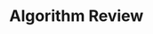 # Algorithm Review

<script src="https://gist.github.com/xianminx/25a7f404bf0ee4e48aaff813f9c08e6f.js"></script>
